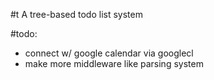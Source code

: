 #t
A tree-based todo list system

#todo:
 - connect w/ google calendar via googlecl
 - make more middleware like parsing system
